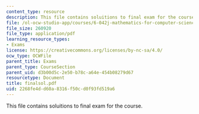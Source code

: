```yaml
---
content_type: resource
description: This file contains soluitions to final exam for the course.
file: /ol-ocw-studio-app/courses/6-042j-mathematics-for-computer-science-fall-2005/2268fe4dd60a8316f50cd0f93fd519a6_finalsol.pdf
file_size: 260920
file_type: application/pdf
learning_resource_types:
- Exams
license: https://creativecommons.org/licenses/by-nc-sa/4.0/
ocw_type: OCWFile
parent_title: Exams
parent_type: CourseSection
parent_uid: d3b00d5c-2e50-b78c-a64e-454b08279d67
resourcetype: Document
title: finalsol.pdf
uid: 2268fe4d-d60a-8316-f50c-d0f93fd519a6
---
```

This file contains soluitions to final exam for the course.